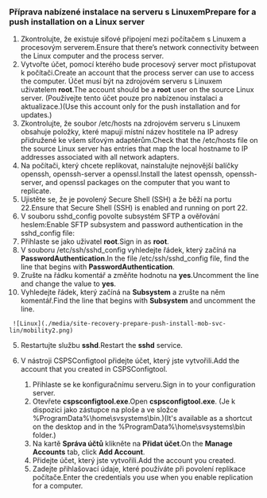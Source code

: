 ### <a name="prepare-for-a-push-installation-on-a-linux-server"></a><span data-ttu-id="a6bcb-101">Příprava nabízené instalace na serveru s Linuxem</span><span class="sxs-lookup"><span data-stu-id="a6bcb-101">Prepare for a push installation on a Linux server</span></span>

1. <span data-ttu-id="a6bcb-102">Zkontrolujte, že existuje síťové připojení mezi počítačem s Linuxem a procesovým serverem.</span><span class="sxs-lookup"><span data-stu-id="a6bcb-102">Ensure that there’s network connectivity between the Linux computer and the process server.</span></span>
2. <span data-ttu-id="a6bcb-103">Vytvořte účet, pomocí kterého bude procesový server moct přistupovat k počítači.</span><span class="sxs-lookup"><span data-stu-id="a6bcb-103">Create an account that the process server can use to access the computer.</span></span> <span data-ttu-id="a6bcb-104">Účet musí být na zdrojovém serveru s Linuxem uživatelem **root**.</span><span class="sxs-lookup"><span data-stu-id="a6bcb-104">The account should be a **root** user on the source Linux server.</span></span> <span data-ttu-id="a6bcb-105">(Používejte tento účet pouze pro nabízenou instalaci a aktualizace.)</span><span class="sxs-lookup"><span data-stu-id="a6bcb-105">(Use this account only for the push installation and for updates.)</span></span>
3. <span data-ttu-id="a6bcb-106">Zkontrolujte, že soubor /etc/hosts na zdrojovém serveru s Linuxem obsahuje položky, které mapují místní název hostitele na IP adresy přidružené ke všem síťovým adaptérům.</span><span class="sxs-lookup"><span data-stu-id="a6bcb-106">Check that the /etc/hosts file on the source Linux server has entries that map the local hostname to IP addresses associated with all network adapters.</span></span>
4. <span data-ttu-id="a6bcb-107">Na počítači, který chcete replikovat, nainstalujte nejnovější balíčky openssh, openssh-server a openssl.</span><span class="sxs-lookup"><span data-stu-id="a6bcb-107">Install the latest openssh, openssh-server, and openssl packages on the computer that you want to replicate.</span></span>
5. <span data-ttu-id="a6bcb-108">Ujistěte se, že je povolený Secure Shell (SSH) a že běží na portu 22.</span><span class="sxs-lookup"><span data-stu-id="a6bcb-108">Ensure that Secure Shell (SSH) is enabled and running on port 22.</span></span>
6. <span data-ttu-id="a6bcb-109">V souboru sshd_config povolte subsystém SFTP a ověřování heslem:</span><span class="sxs-lookup"><span data-stu-id="a6bcb-109">Enable SFTP subsystem and password authentication in the sshd_config file:</span></span>
  1.  <span data-ttu-id="a6bcb-110">Přihlaste se jako uživatel **root**.</span><span class="sxs-lookup"><span data-stu-id="a6bcb-110">Sign in as **root**.</span></span>
  2.  <span data-ttu-id="a6bcb-111">V souboru /etc/ssh/sshd_config vyhledejte řádek, který začíná na **PasswordAuthentication**.</span><span class="sxs-lookup"><span data-stu-id="a6bcb-111">In the file /etc/ssh/sshd_config file, find the line that begins with **PasswordAuthentication**.</span></span>
  3.  <span data-ttu-id="a6bcb-112">Zrušte na řádku komentář a změňte hodnotu na **yes**.</span><span class="sxs-lookup"><span data-stu-id="a6bcb-112">Uncomment the line and change the value to **yes**.</span></span>
  4.  <span data-ttu-id="a6bcb-113">Vyhledejte řádek, který začíná na **Subsystem** a zrušte na něm komentář.</span><span class="sxs-lookup"><span data-stu-id="a6bcb-113">Find the line that begins with **Subsystem** and uncomment the line.</span></span>

     ![Linux](./media/site-recovery-prepare-push-install-mob-svc-lin/mobility2.png)
  5. <span data-ttu-id="a6bcb-115">Restartujte službu **sshd**.</span><span class="sxs-lookup"><span data-stu-id="a6bcb-115">Restart the **sshd** service.</span></span>

7. <span data-ttu-id="a6bcb-116">V nástroji CSPSConfigtool přidejte účet, který jste vytvořili.</span><span class="sxs-lookup"><span data-stu-id="a6bcb-116">Add the account that you created in CSPSConfigtool.</span></span>
    1.  <span data-ttu-id="a6bcb-117">Přihlaste se ke konfiguračnímu serveru.</span><span class="sxs-lookup"><span data-stu-id="a6bcb-117">Sign in to your configuration server.</span></span>
    2.  <span data-ttu-id="a6bcb-118">Otevřete **cspsconfigtool.exe**.</span><span class="sxs-lookup"><span data-stu-id="a6bcb-118">Open **cspsconfigtool.exe**.</span></span> <span data-ttu-id="a6bcb-119">(Je k dispozici jako zástupce na ploše a ve složce %ProgramData%\home\svsystems\bin.)</span><span class="sxs-lookup"><span data-stu-id="a6bcb-119">(It's available as a shortcut on the desktop and in the %ProgramData%\home\svsystems\bin folder.)</span></span>
    3.  <span data-ttu-id="a6bcb-120">Na kartě **Správa účtů** klikněte na **Přidat účet**.</span><span class="sxs-lookup"><span data-stu-id="a6bcb-120">On the **Manage Accounts** tab, click **Add Account**.</span></span>
    4.  <span data-ttu-id="a6bcb-121">Přidejte účet, který jste vytvořili.</span><span class="sxs-lookup"><span data-stu-id="a6bcb-121">Add the account you created.</span></span> 
    5.  <span data-ttu-id="a6bcb-122">Zadejte přihlašovací údaje, které používáte při povolení replikace počítače.</span><span class="sxs-lookup"><span data-stu-id="a6bcb-122">Enter the credentials you use when you enable replication for a computer.</span></span>
